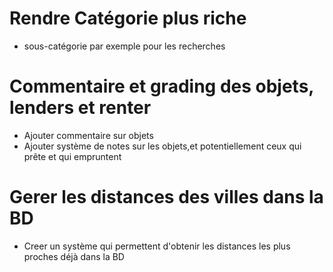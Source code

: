 # Rendre Catégorie plus riche
- sous-catégorie par exemple pour les recherches
# Commentaire et grading des objets, lenders et renter
- Ajouter commentaire sur objets
- Ajouter système de notes sur les objets,et potentiellement ceux qui prête et qui empruntent
# Gerer les distances des villes dans la BD
- Creer un système qui permettent d'obtenir les distances les plus proches déjà dans la BD
